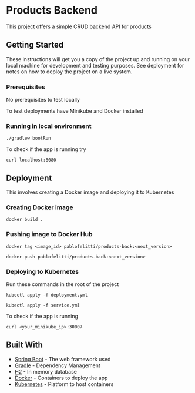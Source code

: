 # Products Backend

This project offers a simple CRUD backend API for products 

## Getting Started

These instructions will get you a copy of the project up and running on your local machine for development and testing purposes. See deployment for notes on how to deploy the project on a live system.

### Prerequisites

No prerequisites to test locally

To test deployments have Minikube and Docker installed

### Running in local environment

```./gradlew bootRun```

To check if the app is running try

```curl localhost:8080```

## Deployment

This involves creating a Docker image and deploying it to Kubernetes

### Creating Docker image

```docker build .```

### Pushing image to Docker Hub

```docker tag <image_id> pablofelitti/products-back:<next_version>```

```docker push pablofelitti/products-back:<next_version>```

### Deploying to Kubernetes

Run these commands in the root of the project

```kubectl apply -f deployment.yml```

```kubectl apply -f service.yml```

To check if the app is running

```curl <your_minikube_ip>:30007```

## Built With

* [Spring Boot](https://spring.io/projects/spring-boot) - The web framework used
* [Gradle](https://gradle.org/) - Dependency Management
* [H2](https://www.h2database.com/html/main.html) - In memory database
* [Docker](https://www.docker.com/) - Containers to deploy the app
* [Kubernetes](https://kubernetes.io/) - Platform to host containers
